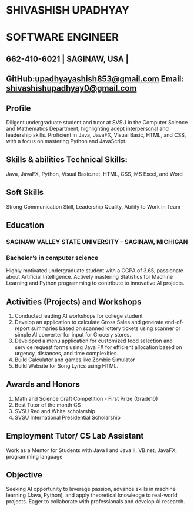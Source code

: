 #                                                                      SHIVASHISH UPADHYAY
# SOFTWARE ENGINEER

## 662-410-6021 | SAGINAW, USA | 
## GitHub:upadhyayashish853@gmail.com                                  Email: shivashishupadhyay0@gmail.com      

		
## Profile		
Diligent undergraduate student and tutor at SVSU in the Computer Science and Mathematics Department, highlighting adept interpersonal and leadership skills. Proficient in Java, JavaFX, Visual Basic, HTML, and CSS, with a focus on mastering Python and JavaScript.

## Skills & abilities Technical Skills:   	
Java, JavaFX, Python, Visual Basic.net, HTML, CSS, MS Excel, and Word

## Soft Skills 
Strong Communication Skill, Leadership Quality, Ability to Work in Team

## Education		
### SAGINAW VALLEY STATE UNIVERSITY – SAGINAW, MICHIGAN
### Bachelor’s in computer science
Highly motivated undergraduate student with a CGPA of 3.65, passionate about Artificial Intelligence. Actively mastering Statistics for Machine Learning and Python programming to contribute to innovative AI projects.

## Activities (Projects) and Workshops	
 1.	Conducted leading AI workshops for college student
 2. Develop an application to calculate Gross Sales and generate end-of-report summaries based on scanned lottery tickets using scanner or simple AI converter for input for Grocery 
      stores.
 3.	Developed a menu application for customized food selection and service request forms using Java FX for efficient allocation based on urgency, distances, and time complexities.
 4.   Build Calculator and games like Zombie Simulator
 5.	Build Website for Song Lyrics using HTML.

## Awards and    Honors	
1.	Math and Science Craft Competition - First Prize (Grade10)
2.	Best Tutor of the month CS
3.	SVSU Red and White scholarship
4.	SVSU International Presidential Scholarship

## Employment		Tutor/ CS Lab Assistant
Work as a Mentor for Students with Java I and Java II, VB.net, JavaFX, programming language

                                       
## Objective 	
Seeking AI opportunity to leverage passion, advance skills in machine learning (Java, Python), and apply theoretical knowledge to real-world projects. Eager to collaborate with professionals and develop AI research.




